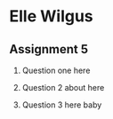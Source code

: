 # Elle Wilgus
## Assignment 5

1. Question one here

2. Question 2 about here

3. Question 3 here baby
